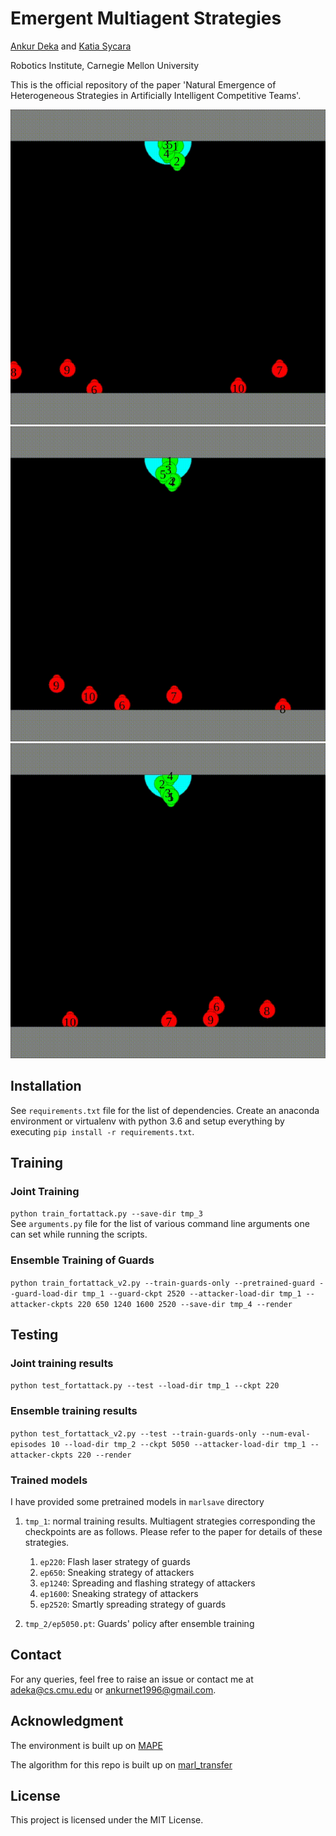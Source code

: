 # Emergent Multiagent Strategies

[Ankur Deka](https://www.linkedin.com/in/ankur-deka-120392135) and [Katia Sycara](http://www.cs.cmu.edu/~sycara/)

Robotics Institute, Carnegie Mellon University

This is the official repository of the paper 'Natural Emergence of Heterogeneous Strategies in Artificially Intelligent Competitive Teams'.

![](out_files/1.gif) ![](out_files/3.gif) ![](out_files/2.gif)

## Installation
See `requirements.txt` file for the list of dependencies. Create an anaconda environment or virtualenv with python 3.6 and setup everything by executing `pip install -r requirements.txt`. 

## Training

### Joint Training
`python train_fortattack.py --save-dir tmp_3`<br />
See `arguments.py` file for the list of various command line arguments one can set while running the scripts. 


### Ensemble Training of Guards
`python train_fortattack_v2.py --train-guards-only --pretrained-guard --guard-load-dir tmp_1 --guard-ckpt 2520 --attacker-load-dir tmp_1 --attacker-ckpts 220 650 1240 1600 2520 --save-dir tmp_4 --render`


## Testing

### Joint training results
`python test_fortattack.py --test --load-dir tmp_1 --ckpt 220`

### Ensemble training results
`python test_fortattack_v2.py --test --train-guards-only --num-eval-episodes 10 --load-dir tmp_2 --ckpt 5050 --attacker-load-dir tmp_1 --attacker-ckpts 220 --render`

### Trained models
I have provided some pretrained models in `marlsave` directory
1.  `tmp_1`: normal training results. Multiagent strategies corresponding the checkpoints are as follows. Please refer to the paper for details of these strategies.
	1. `ep220`: Flash laser strategy of guards
	1. `ep650`: Sneaking strategy of attackers
	1. `ep1240`: Spreading and flashing strategy of attackers
	1. `ep1600`: Sneaking strategy of attackers
	1. `ep2520`: Smartly spreading strategy of guards

1.  `tmp_2/ep5050.pt`: Guards' policy after ensemble training


## Contact
For any queries, feel free to raise an issue or contact me at adeka@cs.cmu.edu or ankurnet1996@gmail.com.

## Acknowledgment
The environment is built up on [MAPE](https://github.com/openai/multiagent-particle-envs)

The algorithm for this repo is built up on [marl_transfer](https://github.com/sumitsk/marl_transfer)


## License
This project is licensed under the MIT License.

